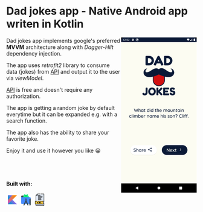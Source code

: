 # Dad jokes app - Native Android app writen in Kotlin


<img align="right" src="https://github.com/puhacinboris/puhacinboris/blob/main/images/dad_jokes.png"/>

Dad jokes app implements google's preferred **MVVM** architecture along with *Dagger-Hilt* dependency injection.

The app uses *retrofit2* library to consume data (jokes) from [API](https://icanhazdadjoke.com/) and output it to the user via *viewModel*.

[API](https://icanhazdadjoke.com/) is free and doesn't require any authorization.

The app is getting a random joke by default everytime but it can be expanded e.g. with a search function.

The app also has the ability to share your favorite joke.

Enjoy it and use it however you like 😀
<br><br><br><br>
#### Built with:

![Kotlin][kotlinRef] ![Android Studio][aStudioRef] ![XML][xmlRef]


[kotlinRef]: https://github.com/puhacinboris/puhacinboris/blob/main/images/kotlin.png "Kotlin"
[aStudioRef]: https://github.com/puhacinboris/puhacinboris/blob/main/images/android-studio.png "Android Studio"
[xmlRef]: https://github.com/puhacinboris/puhacinboris/blob/main/images/xml.png "XML"
